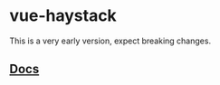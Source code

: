 # vue-haystack

This is a very early version, expect breaking changes.

## [Docs](https://jshmrtn.github.io/vue-haystack/)
